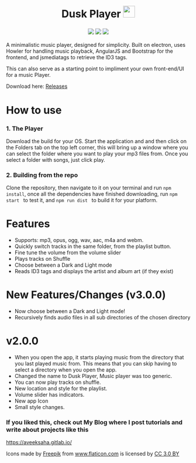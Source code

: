 
<h1 align="center">
	<br>
	 Dusk Player <img width = "32px" src = "https://raw.githubusercontent.com/Aveek-Saha/MusicPlayer/master/dusk.png">

</h1>

<h3 align="center">
<img src ="https://img.shields.io/github/downloads/Aveek-Saha/MusicPlayer/total.svg?style=for-the-badge">
<img src ="https://img.shields.io/github/stars/Aveek-Saha/MusicPlayer.svg?style=for-the-badge">
<img src ="https://img.shields.io/github/forks/Aveek-Saha/MusicPlayer.svg?style=for-the-badge">
</h3>

A minimalistic music player, designed for simplicity. Built on electron, uses Howler for handling music playback, AngularJS and Bootstrap for the frontend, and jsmediatags to retrieve the ID3 tags. 

This can also serve as a starting point to impliment your own front-end/UI for a music Player.

Download here: [Releases](https://github.com/Aveek-Saha/MusicPlayer/releases)

# How to use
### 1. The Player
Download the build for your OS. Start the application and and then click on the Folders tab on the top left corner, this will bring up a window where you can select the folder where you want to play your mp3 files from. 
Once you select a folder with songs, just click play.
### 2. Building from the repo
Clone the repository, then navigate to it on your terminal and run ```npm install```, once all the dependencies have finished downloading, run ```npm start ``` to test it, and ```npm run dist ``` to build it for your platform.


# Features
<ul>
  <li>Supports: mp3, opus, ogg, wav, aac, m4a and webm.</li>
  <li>Quickly switch tracks in the same folder, from the playlist button.</li>
  <li>Fine tune the volume from the volume slider</li>
  <li>Plays tracks on Shuffle</li>
  <li>Choose between a Dark and Light mode</li>
  <li>Reads ID3 tags and displays the artist and album art (if they exist)</li>
</ul>

# New Features/Changes (v3.0.0)
* Now choose between a Dark and Light mode!
* Recursively finds audio files in all sub directories of the chosen directory

# v2.0.0
* When you open the app, it starts playing music from the directory that you last played music from. This means that you can skip having to select a directory when you open the app.
* Changed the name to Dusk Player, Music player was too generic.
* You can now play tracks on shuffle.
* New location and style for the playlist.
* Volume slider has indicators.
* New app Icon
* Small style changes.

### If you liked this, check out My Blog where I post tutorials and write about projects like this
https://aveeksaha.gitlab.io/


<div>Icons made by <a href="http://www.freepik.com" title="Freepik">Freepik</a> from <a href="https://www.flaticon.com/" title="Flaticon">www.flaticon.com</a> is licensed by <a href="http://creativecommons.org/licenses/by/3.0/" title="Creative Commons BY 3.0" target="_blank">CC 3.0 BY</a></div>
